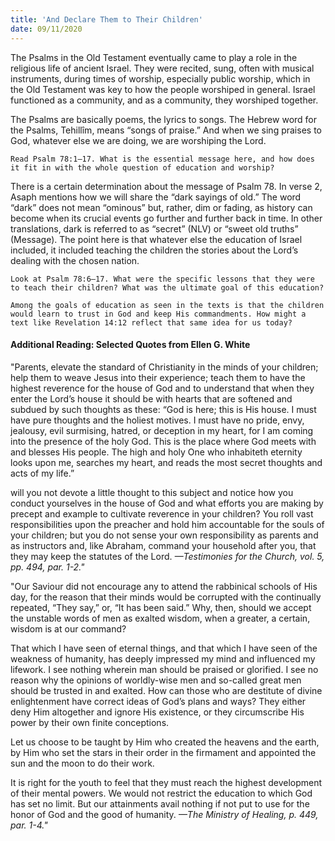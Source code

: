 ```yaml
---
title: 'And Declare Them to Their Children'
date: 09/11/2020
---
```


The Psalms in the Old Testament eventually came to play a role in the religious life of ancient Israel. They were recited, sung, often with musical instruments, during times of worship, especially public worship, which in the Old Testament was key to how the people worshiped in general. Israel functioned as a community, and as a community, they worshiped together.

The Psalms are basically poems, the lyrics to songs. The Hebrew word for the Psalms, Tehillîm, means “songs of praise.” And when we sing praises to God, whatever else we are doing, we are worshiping the Lord.

`Read Psalm 78:1–17. What is the essential message here, and how does it fit in with the whole question of education and worship? `

There is a certain determination about the message of Psalm 78. In verse 2, Asaph mentions how we will share the “dark sayings of old.” The word “dark” does not mean “ominous” but, rather, dim or fading, as history can become when its crucial events go further and further back in time. In other translations, dark is referred to as “secret” (NLV) or “sweet old truths” (Message). The point here is that whatever else the education of Israel included, it included teaching the children the stories about the Lord’s dealing with the chosen nation.

`Look at Psalm 78:6–17. What were the specific lessons that they were to teach their children? What was the ultimate goal of this education?`

`Among the goals of education as seen in the texts is that the children would learn to trust in God and keep His commandments. How might a text like Revelation 14:12 reflect that same idea for us today?`

#### Additional Reading: Selected Quotes from Ellen G. White

"Parents, elevate the standard of Christianity in the minds of your children; help them to weave Jesus into their experience; teach them to have the highest reverence for the house of God and to understand that when they enter the Lord’s house it should be with hearts that are softened and subdued by such thoughts as these: “God is here; this is His house. I must have pure thoughts and the holiest motives. I must have no pride, envy, jealousy, evil surmising, hatred, or deception in my heart, for I am coming into the presence of the holy God. This is the place where God meets with and blesses His people. The high and holy One who inhabiteth eternity looks upon me, searches my heart, and reads the most secret thoughts and acts of my life.”

will you not devote a little thought to this subject and notice how you conduct yourselves in the house of God and what efforts you are making by precept and example to cultivate reverence in your children? You roll vast responsibilities upon the preacher and hold him accountable for the souls of your children; but you do not sense your own responsibility as parents and as instructors and, like Abraham, command your household after you, that they may keep the statutes of the Lord. _—Testimonies for the Church, vol. 5, pp. 494, par. 1-2."_

"Our Saviour did not encourage any to attend the rabbinical schools of His day, for the reason that their minds would be corrupted with the continually repeated, “They say,” or, “It has been said.” Why, then, should we accept the unstable words of men as exalted wisdom, when a greater, a certain, wisdom is at our command?

That which I have seen of eternal things, and that which I have seen of the weakness of humanity, has deeply impressed my mind and influenced my lifework. I see nothing wherein man should be praised or glorified. I see no reason why the opinions of worldly-wise men and so-called great men should be trusted in and exalted. How can those who are destitute of divine enlightenment have correct ideas of God’s plans and ways? They either deny Him altogether and ignore His existence, or they circumscribe His power by their own finite conceptions.

Let us choose to be taught by Him who created the heavens and the earth, by Him who set the stars in their order in the firmament and appointed the sun and the moon to do their work.

It is right for the youth to feel that they must reach the highest development of their mental powers. We would not restrict the education to which God has set no limit. But our attainments avail nothing if not put to use for the honor of God and the good of humanity. _—The Ministry of Healing, p. 449, par. 1-4."_